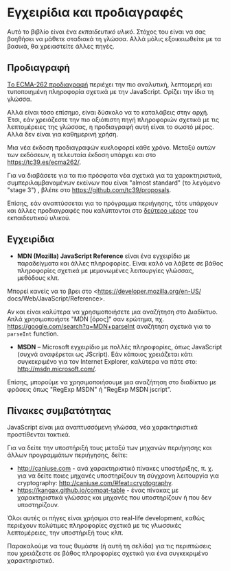 
# Εγχειρίδια και προδιαγραφές

Αυτό το βιβλίο είναι ένα *εκπαιδευτικό υλικό*. Στόχος του είναι να σας βοηθήσει να μάθετε σταδιακά τη γλώσσα. Αλλά μόλις εξοικειωθείτε με τα βασικά, θα χρειαστείτε άλλες πηγές.

## Προδιαγραφή

[Tο ECMA-262 προδιαγραφή](https://www.ecma-international.org/publications/standards/Ecma-262.htm) περιέχει την πιο αναλυτική, λεπτομερή και τυποποιημένη πληροφορία σχετικά με την JavaScript. Ορίζει την ίδια τη γλώσσα.

Αλλά είναι τόσο επίσημο, είναι δύσκολο να το καταλάβεις στην αρχή. Έτσι, εάν χρειάζεστε την πιο αξιόπιστη πηγή πληροφοριών σχετικά με τις λεπτομέρειες της γλώσσας, η προδιαγραφή αυτή είναι το σωστό μέρος. Αλλά δεν είναι για καθημερινή χρήση.

Μια νέα έκδοση προδιαγραφών κυκλοφορεί κάθε χρόνο. Μεταξύ αυτών των εκδόσεων, η τελευταία έκδοση υπάρχει και στο <https://tc39.es/ecma262/>.

Για να διαβάσετε για τα πιο πρόσφατα νέα σχετικά για τα χαρακτηριστικά, συμπεριλαμβανομένων εκείνων που είναι "almost standard" (το λεγόμενο "stage 3") , βλέπε στο  <https://github.com/tc39/proposals>.

Επίσης, εάν αναπτύσσεται για το πρόγραμμα περιήγησης, τότε υπάρχουν και άλλες προδιαγραφές που καλύπτονται στο [δεύτερο μέρος](info:browser-environment) του εκπαιδευτικού υλικού.

## Εγχειρίδια

- **MDN (Mozilla) JavaScript Reference** είναι ένα εγχειρίδιο με παραδείγματα και άλλες πληροφορίες. Είναι καλό να λάβετε σε βάθος πληροφορίες σχετικά με μεμονωμένες λειτουργίες γλώσσας, μεθόδους κλπ.

Μπορεί κανείς να το βρει στο <https://developer.mozilla.org/en-US/ docs/Web/JavaScript/Reference>.

Αν και είναι καλύτερα να χρησιμοποιήσετε μια αναζήτηση στο Διαδίκτυο. Απλά χρησιμοποιήστε "MDN [όρος]" σαν ερώτημα, πχ. <https://google.com/search?q=MDN+parseInt> αναζήτηση σχετικά για το `parseInt` function.

- **MSDN** – Microsoft εγχειρίδιο με πολλές πληροφορίες, όπως JavaScript (συχνά αναφέρεται ως JScript). Εάν κάποιος χρειάζεται κάτι συγκεκριμένο για τον Internet Explorer, καλύτερα να πάτε στο: <http://msdn.microsoft.com/>.

Επίσης, μπορούμε να χρησιμοποιήσουμε μια αναζήτηση στο διαδίκτυο με φράσεις όπως "RegExp MSDN" ή "RegExp MSDN jscript".

## Πίνακες συμβατότητας

JavaScript είναι μια αναπτυσσόμενη γλώσσα, νέα χαρακτηριστικά προστίθενται τακτικά.

Για να δείτε την υποστήριξή τους μεταξύ των μηχανών περιήγησης και άλλων προγραμμάτων περιήγησης, δείτε:

- <http://caniuse.com> - ανά χαρακτηριστικό πίνακες υποστήριξης, π. χ. για να δείτε ποιες μηχανές υποστηρίζουν τη σύγχρονη λειτουργία για cryptography: <http://caniuse.com/#feat=cryptography>.
- <https://kangax.github.io/compat-table> - ένας πίνακας με χαρακτηριστικά γλώσσας και μηχανές που υποστηρίζουν ή που δεν υποστηρίζουν.

Όλοι αυτές οι πήγες είναι χρήσιμοι στο real-life development, καθώς περιέχουν πολύτιμες πληροφορίες σχετικά με τις γλωσσικές λεπτομέρειες, την υποστήριξή τους κλπ.

Παρακαλούμε να τους θυμάστε (ή αυτή τη σελίδα) για τις περιπτώσεις που χρειάζεστε σε βάθος πληροφορίες σχετικά για ένα συγκεκριμένο χαρακτηριστικό.
